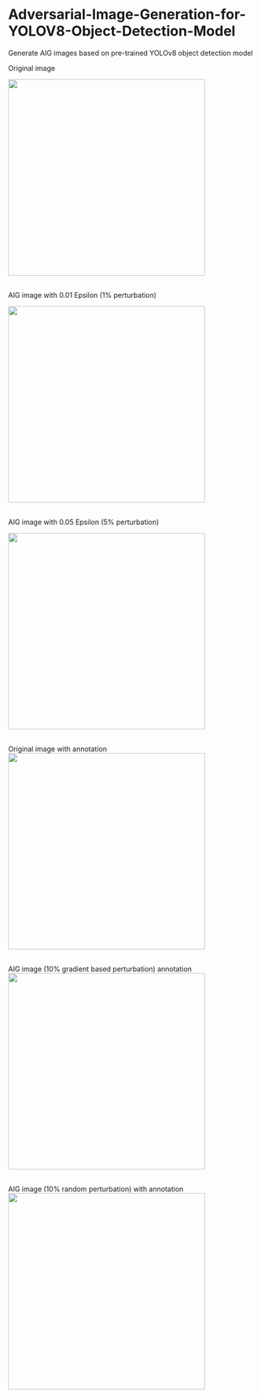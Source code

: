 # Adversarial-Image-Generation-for-YOLOV8-Object-Detection-Model
Generate AIG images based on pre-trained YOLOv8 object detection model

Original image  
<!-- ![](https://github.com/user-attachments/assets/c7e4725a-882e-4048-a262-344fe36f67e6 | width=100) -->
<img src="https://github.com/user-attachments/assets/c7e4725a-882e-4048-a262-344fe36f67e6" width="400"> <br/> <br/>

  
AIG image with 0.01 Epsilon (1% perturbation)  
<!-- ![Image](https://github.com/user-attachments/assets/4dca674e-bc7f-42d6-818d-3ea2caa0c4cc | width=150) -->
<img src="https://github.com/user-attachments/assets/4dca674e-bc7f-42d6-818d-3ea2caa0c4cc" width="400"> <br/> <br/>

   
AIG image with 0.05 Epsilon (5% perturbation)
<!-- ![Image](https://github.com/user-attachments/assets/822ba25e-ef51-4718-adb8-d56ca3f6a0b4 | width=200) -->
<img src="https://github.com/user-attachments/assets/822ba25e-ef51-4718-adb8-d56ca3f6a0b4" width="400"> <br/> <br/>

Original image with annotation
<img src="https://github.com/user-attachments/assets/5c465dd8-f699-4e14-a740-0d430f1102ad" width="400"> <br/> <br/>

AIG image (10% gradient based perturbation) annotation
<img src="" width="400"> <br/> <br/>

AIG image (10% random perturbation) with annotation
<img src="" width="400"> <br/> <br/>
